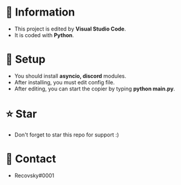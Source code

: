# 📜 Information
- This project is edited by **Visual Studio Code**.
- It is coded with **Python**.


# 🔎 Setup

- You should install **asyncio, discord** modules.
- After installing, you must edit config file.
- After editing, you can start the copier by typing **python main.py**.


# ⭐ Star
 - Don't forget to star this repo for support :)


# 📝 Contact

 - Recovsky#0001
